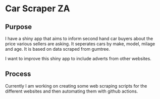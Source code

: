 # Car Scraper ZA

## Purpose

I have a shiny app that aims to inform second hand car buyers about the price various sellers are asking. It seperates cars by make, model, milage and age. It is based on data scraped from gumtree.

I want to improve this shiny app to include adverts from other websites.

## Process

Currently I am working on creating some web scraping scripts for the different websites and then automating them with github actions.
